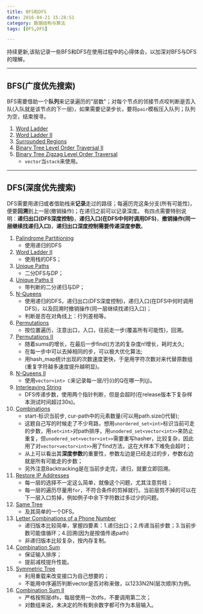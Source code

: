 ```yaml
---
title: BFS和DFS
date: 2016-04-21 15:28:51
category: 数据结构与算法
tags: [BFS,DFS]

---
```


持续更新,该贴记录一些BFS和DFS在使用过程中的心得体会，以加深对BFS与DFS的理解。

---

## BFS(广度优先搜索)

BFS需要借助一个**队列**来记录遍历的"层数"；对每个节点的邻接节点咬判断是否入队(入队就是该节点的下一层)，如果需要记录步长，要将`pair`模板压入队列；队列为空，结束搜寻。
1. [Word Ladder](https://github.com/applefishsky009/LeetCode/blob/master/127%20-%20World%20Ladder/127%20-%20World%20Ladder.cpp)
2. [Word Ladder II](https://github.com/applefishsky009/LeetCode/blob/master/126%20-%20Word%20Ladder%20II/126%20-%20Word%20Ladder%20II.cpp)
3. [Surrounded Regions](https://github.com/applefishsky009/LeetCode/blob/master/130%20-%20Surrounded%20Regions/130%20-%20Surrounded%20Regions.cpp)
4. [Binary Tree Level Order Traversal II](https://github.com/applefishsky009/LeetCode/blob/master/107%20-%20Binary%20Tree%20Level%20Order%20Traversal%20II/107%20-%20Binary%20Tree%20Level%20Order%20Traversal%20II.cpp)
5. [Binary Tree Zigzag Level Order Traversal](https://github.com/applefishsky009/LeetCode/blob/master/103%20-%20Binary%20Tree%20Zigzag%20Level%20Order%20Traversal/103%20-%20Binary%20Tree%20Zigzag%20Level%20Order%20Traversal.cpp)
	+ `vector`当`stack`来使用。

---

## DFS(深度优先搜索)

DFS需要用递归或者借助栈来**记录**走过的路径；每遍历完这条分支(所有可能性)，便要**回溯**到上一层(撤销操作)；在递归之前可以记录深度。
有四点需要特别说明：**递归出口(DFS深度控制)**，**递归入口(在DFS中何时调用DFS)**，**撤销操作(同一层继续找递归入口)**，**递归出口深度控制需要传递深度参数**。
1. [Palindrome Partitioning](https://github.com/applefishsky009/LeetCode/blob/master/131%20-%20Palindrome%20Partitioning/131%20-%20Palindrome%20Partitioning.cpp)
	+ 使用递归的DFS
2. [Word Ladder II](https://github.com/applefishsky009/LeetCode/blob/master/126%20-%20Word%20Ladder%20II/126%20-%20Word%20Ladder%20II.cpp)
	+ 使用栈的DFS；
3. [Unique Paths](https://github.com/applefishsky009/LeetCode/blob/master/62%20-%20Unique%20Paths/62%20-%20Unique%20Paths.cpp)
	+ 二分DFS与DP；
4. [Unique Paths II](https://github.com/applefishsky009/LeetCode/blob/master/63%20-%20Unique%20Paths%20II/63%20-%20Unique%20Paths%20II.cpp)
	+ 带判断的二分递归与DP；
5. [N-Queens](https://github.com/applefishsky009/LeetCode/blob/master/51%20-%20N-Queens/51%20-%20N-Queens.cpp)
	+ 使用递归的DFS，递归出口(DFS深度控制)，递归入口(在DFS中何时调用DFS)，以及回溯时撤销操作(同一层继续找递归入口)；
	+ 判断是否在对角线上：行列差相等。
6. [Permutations](https://github.com/applefishsky009/LeetCode/blob/master/46%20-%20Permutations/46%20-%20Permutations.cpp)
	+ 按位置遍历，注意出口，入口，往前走一步(覆盖所有可能性)，回溯。
7. [Permutations II](https://github.com/applefishsky009/LeetCode/blob/master/47%20-%20Permutations%20II/47%20-%20Permutations%20II.cpp)
	+ 随着sums的增长，在最后一步find()方法的复杂度n!增长，耗时太久;
	+ 在每一步中可以去掉相同的步，可以极大优化算法;
	+ 用hash_map统计出现的次数速度更快，于是用字符次数对来代替原数组(重复字符越多速度提升越明显)。
8. [N-Queens II](https://github.com/applefishsky009/LeetCode/blob/master/52%20-%20N-Queens%20II/52%20-%20N-Queens%20II.cpp)
	+ 使用`vector<int> C`来记录每一层/行(i)的Q在哪一列(j)。
9. [Interleaving String](https://github.com/applefishsky009/LeetCode/tree/master/97%20-%20Interleaving%20String)
	+ DFS传递步数，使用两个指针判断，但是会超时(在release版本下复杂样本测试时间超过30s)。
10. [Combinations](https://github.com/applefishsky009/LeetCode/blob/master/77%20-%20Combinations/77%20-%20Combinations.cpp)
	+ start-标识当前步, cur-path中的元素数量(可以用path.size()代替);
	+ 这题自己写的时候走了不少弯路，想用`unordered_set<int>`标识当前可走的步数，用`set<int>`对path排序，用`unodered_set<vector<int>>`来防止重复，但`unodered_set<vector<int>>`需要重写hasher，比较复杂，因此用了对`vector<vector<int>>`用了find方法，这在大样本下难免会超时；
	+ 从上可以看出其**深度参数**的重要性，参数左边是已经走过的步，参数右边就是所有可能走的步数；
	+ 另外注意Backtracking是在当前步走完，递归，就要立即回溯。
11. [Restore IP Addresses](https://github.com/applefishsky009/LeetCode/blob/master/93%20-%20Restore%20IP%20Addresses/93%20-%20Restore%20IP%20Addresses.cpp)
	+ 每一层的选择不一定这么简单，就像这个问题，尤其注意剪枝；
	+ 每一层的遍历尽量用`for`，不符合条件的剪掉就行。当前层剪不掉的可以在下一层入口剪掉，例如例子中余下字符数过多过少的问题。
12. [Same Tree](https://github.com/applefishsky009/LeetCode/blob/master/100%20-%20Same%20Tree/100%20-%20Same%20Tree.cpp)
	+ 及其简单的一个DFS。
13. [Letter Combinations of a Phone Number](https://github.com/applefishsky009/LeetCode/blob/master/17%20-%20Letter%20Combinations%20of%20a%20Phone%20Number/17%20-%20Letter%20Combinations%20of%20a%20Phone%20Number.cpp)
	+ 递归版本比较简单，掌握四要素：1.递归出口；2.传递当前步数；3.当前步数可能值循环；4.回溯(因为是按值传递path)
	+ 非递归版本比较复杂，按内存复制。
14. [Combination Sum](https://github.com/applefishsky009/LeetCode/blob/master/39%20-%20Combination%20Sum/39%20-%20Combination%20Sum.cpp)
	+ 保证输入排序；
	+ 提前减枝提升性能。
15. [Symmetric Tree](https://github.com/applefishsky009/LeetCode/blob/master/101%20-%20Symmetric%20Tree/101%20-%20Symmetric%20Tree.cpp)
	+ 利用重载来改变接口为自己想要的；
	+ 不能用中序遍历判断vector是否对称来做，以1233N2N(层次顺序)为例。
16. [Combination Sum II](https://github.com/applefishsky009/LeetCode/blob/master/40%20-%20Combination%20Sum%20II/40%20-%20Combination%20Sum%20II.cpp)
	+ 严格按照层dfs，每层使用一次dfs，不要调用第二次；
	+ 对数组来说，未决定的所有剩余数字都可作为本层输入。
